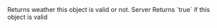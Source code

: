 <function name="IsValid" parent="EntityList" type="classfunc">
	<description>
		Returns weather this object is valid or not.
		<added version="0.7"></added>
	</description>
	<realm>Server</realm>
	<rets>
		<ret name="valid" type="boolean">Returns `true` if this object is valid</ret>
	</rets>
</function>